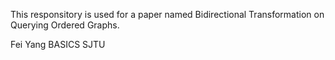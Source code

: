 This responsitory is used for a paper named Bidirectional Transformation on Querying Ordered Graphs.

Fei Yang 
BASICS 
SJTU
